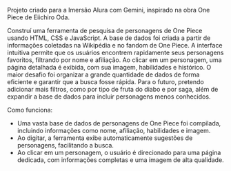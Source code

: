 Projeto criado para a Imersão Alura com Gemini, inspirado na obra One Piece de Eiichiro Oda.

Construí uma ferramenta de pesquisa de personagens de One Piece usando HTML, CSS e JavaScript. A base de dados foi criada a partir de informações coletadas na Wikipédia e no fandom de One Piece. A interface intuitiva permite que os usuários encontrem rapidamente seus personagens favoritos, filtrando por nome e afiliação. Ao clicar em um personagem, uma página detalhada é exibida, com sua imagem, habilidades e histórico. O maior desafio foi organizar a grande quantidade de dados de forma eficiente e garantir que a busca fosse rápida. Para o futuro, pretendo adicionar mais filtros, como por tipo de fruta do diabo e por saga, além de expandir a base de dados para incluir personagens menos conhecidos.

Como funciona:

- Uma vasta base de dados de personagens de One Piece foi compilada, incluindo informações como nome, afiliação, habilidades e imagem.
- Ao digitar, a ferramenta exibe automaticamente sugestões de personagens, facilitando a busca.
- Ao clicar em um personagem, o usuário é direcionado para uma página dedicada, com informações completas e uma imagem de alta qualidade.
